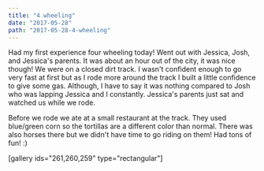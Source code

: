 ```yaml
---
title: "4 wheeling"
date: "2017-05-28"
path: "2017-05-28-4-wheeling"
---
```

Had my first experience four wheeling today! Went out with Jessica, Josh, and Jessica's parents. It was about an hour out of the city, it was nice though! We were on a closed dirt track. I wasn't confident enough to go very fast at first but as I rode more around the track I built a little confidence to give some gas. Although, I have to say it was nothing compared to Josh who was lapping Jessica and I constantly. Jessica's parents just sat and watched us while we rode.

Before we rode we ate at a small restaurant at the track. They used blue/green corn so the tortillas are a different color than normal. There was also horses there but we didn't have time to go riding on them! Had tons of fun! :)

[gallery ids="261,260,259" type="rectangular"]
